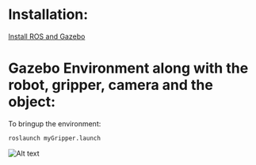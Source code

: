 # Installation:

[Install ROS and Gazebo](http://gazebosim.org/tutorials?tut=ros_installing)

# Gazebo Environment along with the robot, gripper, camera and the object:
To bringup the environment:

```bash
roslaunch myGripper.launch
```

![Alt text](./..Gazebo_env.png?raw=true "Title")
